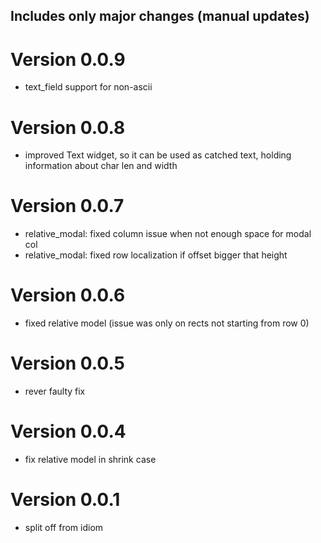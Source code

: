 ## Includes only major changes (manual updates)
# Version 0.0.9
- text_field support for non-ascii

# Version 0.0.8
- improved Text widget, so it can be used as catched text, holding information about char len and width

# Version 0.0.7
- relative_modal: fixed column issue when not enough space for modal col
- relative_modal: fixed row localization if offset bigger that height

# Version 0.0.6
- fixed relative model (issue was only on rects not starting from row 0)

# Version 0.0.5
- rever faulty fix

# Version 0.0.4
- fix relative model in shrink case

# Version 0.0.1
* split off from idiom